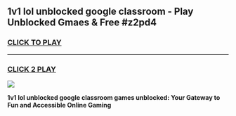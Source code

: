
## 1v1 lol unblocked google classroom - Play Unblocked Gmaes & Free #z2pd4
<h3>
<a href="https://news.freeplayer.one?title=1v1_lol_unblocked_google_classroom&ref=24F">CLICK TO PLAY</a></h3>
<hr>

<h3>
<a href="https://news.freeplayer.one?title=1v1_lol_unblocked_google_classroom&ref=24F">CLICK 2 PLAY</a>
  
</h3>

<a href="https://news.freeplayer.one?title=1v1_lol_unblocked_google_classroom&ref=24F/"><img src="https://clearcache.store/games.png"></a>


**1v1 lol unblocked google classroom games unblocked: Your Gateway to Fun and Accessible Online Gaming**
